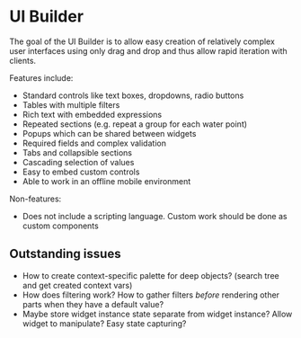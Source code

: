# UI Builder

The goal of the UI Builder is to allow easy creation of relatively complex user interfaces using only drag and drop and thus
allow rapid iteration with clients.

Features include:

- Standard controls like text boxes, dropdowns, radio buttons
- Tables with multiple filters 
- Rich text with embedded expressions
- Repeated sections (e.g. repeat a group for each water point)
- Popups which can be shared between widgets
- Required fields and complex validation
- Tabs and collapsible sections
- Cascading selection of values
- Easy to embed custom controls
- Able to work in an offline mobile environment

Non-features:

- Does not include a scripting language. Custom work should be done as custom components

## Outstanding issues
- How to create context-specific palette for deep objects? (search tree and get created context vars)
- How does filtering work? How to gather filters *before* rendering other parts when they have a default value?
- Maybe store widget instance state separate from widget instance? Allow widget to manipulate? Easy state capturing?

